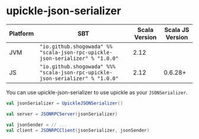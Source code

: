 # upickle-json-serializer

|Platform|SBT|Scala Version|Scala JS Version|
|---|---|---|---|
|JVM|```"io.github.shogowada" %% "scala-json-rpc-upickle-json-serializer" % "1.0.0"```|2.12||
|JS|```"io.github.shogowada" %%% "scala-json-rpc-upickle-json-serializer" % "1.0.0"```|2.12|0.6.28+|

You can use upickle-json-serializer to use upickle as your ```JSONSerializer```.

```scala
val jsonSerializer = UpickleJSONSerializer()

val server = JSONRPCServer(jsonSerializer)

val jsonSender = // ...
val client = JSONRPCClient(jsonSerializer, jsonSender)
```
